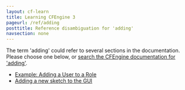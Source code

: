 ```yaml
---
layout: cf-learn
title: Learning CFEngine 3
pageurl: /ref/adding
posttitle: Reference disambiguation for 'adding'
navsection: none
---
```


The term 'adding' could refer to several sections in the documentation. Please choose one below, or
[search the CFEngine documentation for 'adding'](http://cfengine.com/docs/3.5/search.html?q=adding).

- [Example: Adding a User to a Role](http://cfengine.com/docs/3.5/examples-enterprise-api-managing-users-and-roles.html#example-adding-a-user-to-a-role)
- [Adding a new sketch to the GUI](http://cfengine.com/docs/3.5/mission-portal-design-center-sketches-available.html#adding-a-new-sketch-to-the-gui)

